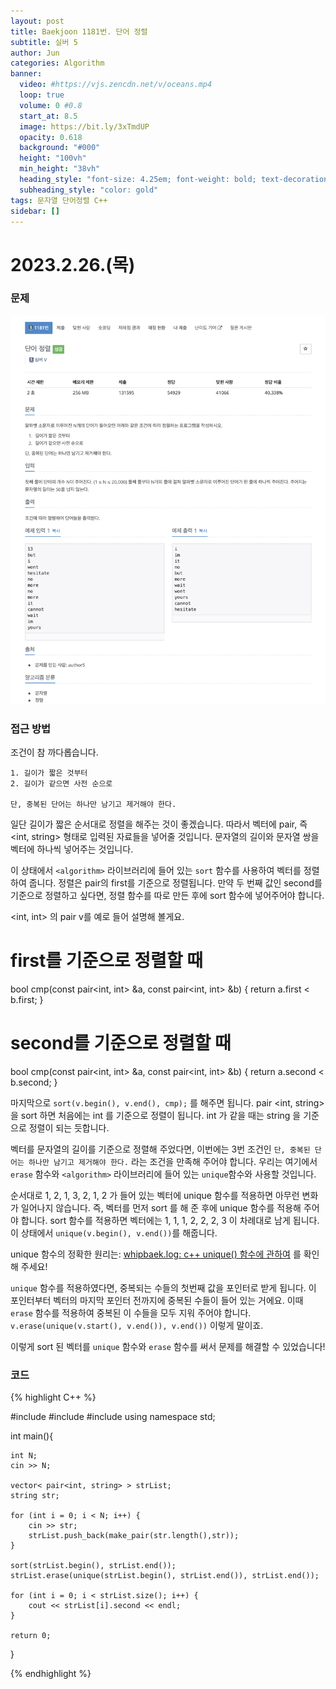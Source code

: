 ```yaml
---
layout: post
title: Baekjoon 1181번. 단어 정렬
subtitle: 실버 5
author: Jun
categories: Algorithm
banner:
  video: #https://vjs.zencdn.net/v/oceans.mp4
  loop: true
  volume: 0 #0.8
  start_at: 8.5
  image: https://bit.ly/3xTmdUP
  opacity: 0.618
  background: "#000"
  height: "100vh"
  min_height: "38vh"
  heading_style: "font-size: 4.25em; font-weight: bold; text-decoration: underline"
  subheading_style: "color: gold"
tags: 문자열 단어정렬 C++
sidebar: []
---
```


# 2023.2.26.(목)

### 문제

![problem](/assets/images/banners/2023-02-26/problem.png)




### 접근 방법


조건이 참 까다롭습니다.

```
1. 길이가 짧은 것부터
2. 길이가 같으면 사전 순으로

단, 중복된 단어는 하나만 남기고 제거해야 한다.
```

일단 길이가 짧은 순서대로 정렬을 해주는 것이 좋겠습니다. 따라서 벡터에 pair, 즉 <int, string> 형태로 입력된 자료들을 넣어줄 것입니다. 
문자열의 길이와 문자열 쌍을 벡터에 하나씩 넣어주는 것입니다. 

이 상태에서 `<algorithm>` 라이브러리에 들어 있는 `sort` 함수를 사용하여 벡터를 정렬하여 줍니다. 정렬은 pair의 first를 기준으로 정렬됩니다. 
만약 두 번째 값인 second를 기준으로 정렬하고 싶다면, 정렬 함수를 따로 만든 후에 sort 함수에 넣어주어야 합니다. 

<int, int> 의 pair v를 예로 들어 설명해 볼게요. 


# first를 기준으로 정렬할 때
bool cmp(const pair<int, int> &a, const pair<int, int> &b)
{
   return a.first < b.first; 
}


# second를 기준으로 정렬할 때
bool cmp(const pair<int, int> &a, const pair<int, int> &b)
{
   return a.second < b.second;
}


마지막으로 `sort(v.begin(), v.end(), cmp);` 를 해주면 됩니다. 
pair <int, string> 을 sort 하면 처음에는 int 를 기준으로 정렬이 됩니다. int 가 같을 때는 string 을 기준으로 정렬이 되는 듯합니다. 


벡터를 문자열의 길이를 기준으로 정렬해 주었다면, 이번에는 3번 조건인 `단, 중복된 단어는 하나만 남기고 제거해야 한다.` 라는 조건을 만족해 주어야 합니다. 
우리는 여기에서 `erase` 함수와 `<algorithm>` 라이브러리에 들어 있는 `unique`함수와 사용할 것입니다. 

순서대로 1, 2, 1, 3, 2, 1, 2 가 들어 있는 벡터에 unique 함수를 적용하면 아무런 변화가 일어나지 않습니다. 
즉, 벡터를 먼저 sort 를 해 준 후에 unique 함수를 적용해 주어야 합니다. 
sort 함수를 적용하면 벡터에는 1, 1, 1, 2, 2, 2, 3 이 차례대로 남게 됩니다. 
이 상태에서 `unique(v.begin(), v.end())`를 해줍니다. 

unique 함수의 정확한 원리는: [whipbaek.log: c++ unique() 함수에 관하여][unique블로그] 를 확인해 주세요!

[unique블로그]: https://velog.io/@whipbaek/c-unique-함수에-관하여


`unique` 함수를 적용하였다면, 중복되는 수들의 첫번째 값을 포인터로 받게 됩니다. 이 포인터부터 벡터의 마지막 포인터 전까지에 중복된 수들이 들어 있는 거에요. 
이때 `erase` 함수를 적용하여 중복된 이 수들을 모두 지워 주어야 합니다. 
`v.erase(unique(v.start(), v.end()), v.end())` 이렇게 말이죠. 


이렇게 sort 된 벡터를 `unique` 함수와 `erase` 함수를 써서 문제를 해결할 수 있었습니다!




### 코드


{% highlight C++ %}

#include <iostream>
#include <algorithm>
#include <vector>
using namespace std;

int main(){

	int N; 
	cin >> N; 

	vector< pair<int, string> > strList; 
	string str; 

	for (int i = 0; i < N; i++) {
		cin >> str; 
		strList.push_back(make_pair(str.length(),str)); 
	}

	sort(strList.begin(), strList.end());
	strList.erase(unique(strList.begin(), strList.end()), strList.end()); 

	for (int i = 0; i < strList.size(); i++) {
		cout << strList[i].second << endl; 
	}

	return 0;
}



{% endhighlight %}